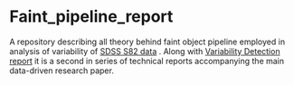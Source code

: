 # Faint_pipeline_report
A repository describing all theory behind faint object pipeline employed in analysis of variability of [SDSS S82 data](https://github.com/suberlak/SDSS_S82_paper) . Along with [Variability Detection report](https://github.com/suberlak/Variability_report) it is a second in series of technical reports accompanying the main data-driven research paper. 
